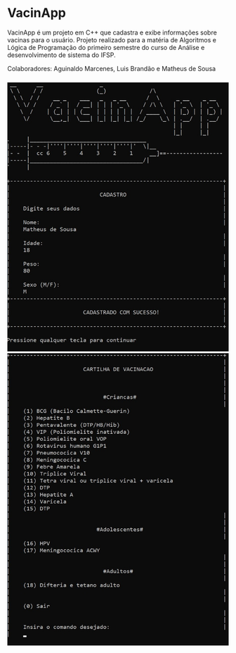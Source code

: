 # VacinApp
VacinApp é um projeto em C++ que cadastra e exibe informações sobre vacinas para o usuário. Projeto realizado para a matéria de Algoritmos e Lógica de Programação do primeiro semestre do curso de Análise e desenvolvimento de sistema do IFSP.

Colaboradores: Aguinaldo Marcenes, Luis Brandão e Matheus de Sousa



<h3 align="center">
    <img alt="Header" title="#Header" src="assets/img/header.jpg" />
    <img alt="Menu" title="#Menu" src="assets/img/menu.jpg" />
</h3>
